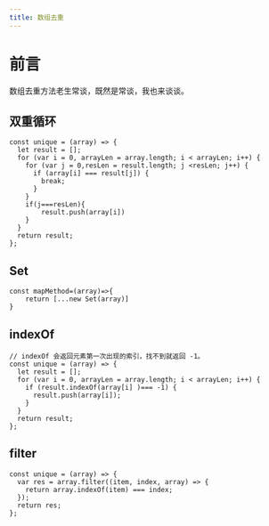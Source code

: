 ```yaml
---
title: 数组去重
---
```


# 前言

数组去重方法老生常谈，既然是常谈，我也来谈谈。

## 双重循环

<script setup>
const a1 = [1, 2, 3, 1, 4, 5];

const unique = (array) => {
  let result = [];
  for (var i = 0, arrayLen = array.length; i < arrayLen; i++) {
    for (var j = 0,resLen = result.length; j <resLen; j++) {
      if (array[i] === result[j]) {
        break;
      }
    }
    if(j===resLen){
        result.push(array[i])
    }

  }
  return result;
};

const mapMethod=(array)=>{
    return [...new Set(array)]
}

const unique1 = (array) => {
  let result = [];
  for (var i = 0, arrayLen = array.length; i < arrayLen; i++) {
    if (result.indexOf(array[i] )=== -1) {
      result.push(array[i]);
    }
  }
  return result;
};

const unique2 = (array) => {
  var res = array.filter((item, index, array) => {
      return array.indexOf(item) === index;
  });

  return res;
};

console.log(unique2(a1))

</script>

```JS
const unique = (array) => {
  let result = [];
  for (var i = 0, arrayLen = array.length; i < arrayLen; i++) {
    for (var j = 0,resLen = result.length; j <resLen; j++) {
      if (array[i] === result[j]) {
        break;
      }
    }
    if(j===resLen){
        result.push(array[i])
    }
  }
  return result;
};
```

## Set

```JS
const mapMethod=(array)=>{
    return [...new Set(array)]
}
```

## indexOf

```JS
// indexOf 会返回元素第一次出现的索引，找不到就返回 -1。
const unique = (array) => {
  let result = [];
  for (var i = 0, arrayLen = array.length; i < arrayLen; i++) {
    if (result.indexOf(array[i] )=== -1) {
      result.push(array[i]);
    }
  }
  return result;
};
```

## filter

```JS
const unique = (array) => {
  var res = array.filter((item, index, array) => {
    return array.indexOf(item) === index;
  });
  return res;
};
```
